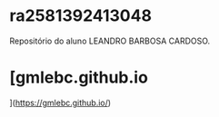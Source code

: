 # ra2581392413048
Repositório do aluno LEANDRO BARBOSA CARDOSO.

# [gmlebc.github.io
](https://gmlebc.github.io/)
